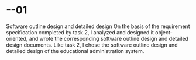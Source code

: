 # --01
Software outline design and detailed design  On the basis of the requirement specification completed by task 2, I analyzed and designed it object-oriented, and wrote the corresponding software outline design and detailed design documents. Like task 2, I chose the software outline design and detailed design of the educational administration system.
